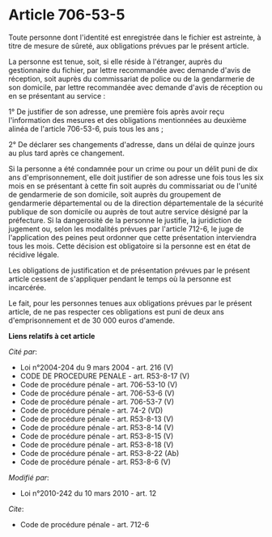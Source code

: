 # Article 706-53-5

Toute personne dont l'identité est enregistrée dans le fichier est astreinte, à titre de mesure de sûreté, aux obligations
prévues par le présent article. 

La personne est tenue, soit, si elle réside à l'étranger, auprès du gestionnaire du fichier, par lettre recommandée avec
demande d'avis de réception, soit auprès du commissariat de police ou de la gendarmerie de son domicile, par lettre
recommandée avec demande d'avis de réception ou en se présentant au service : 

1° De justifier de son adresse, une première fois après avoir reçu l'information des mesures et des obligations mentionnées
au deuxième alinéa de l'article 706-53-6, puis tous les ans ; 

2° De déclarer ses changements d'adresse, dans un délai de quinze jours au plus tard après ce changement. 

Si la personne a été condamnée pour un crime ou pour un délit puni de dix ans d'emprisonnement, elle doit justifier de son
adresse une fois tous les six mois en se présentant à cette fin soit auprès du commissariat ou de l'unité de gendarmerie de
son domicile, soit auprès du groupement de gendarmerie départemental ou de la direction départementale de la sécurité
publique de son domicile ou auprès de tout autre service désigné par la préfecture. Si la dangerosité de la personne le
justifie, la juridiction de jugement ou, selon les modalités prévues par l'article 712-6, le juge de l'application des peines
peut ordonner que cette présentation interviendra tous les mois. Cette décision est obligatoire si la personne est en état de
récidive légale. 

Les obligations de justification et de présentation prévues par le présent article cessent de s'appliquer pendant le temps où
la personne est incarcérée. 

Le fait, pour les personnes tenues aux obligations prévues par le présent article, de ne pas respecter ces obligations est
puni de deux ans d'emprisonnement et de 30 000 euros d'amende.

**Liens relatifs à cet article**

_Cité par_:

  - Loi n°2004-204 du 9 mars 2004 - art. 216 (V)
  - CODE DE PROCEDURE PENALE - art. R53-8-17 (V)
  - Code de procédure pénale - art. 706-53-10 (V)
  - Code de procédure pénale - art. 706-53-6 (V)
  - Code de procédure pénale - art. 706-53-7 (V)
  - Code de procédure pénale - art. 74-2 (VD)
  - Code de procédure pénale - art. R53-8-13 (V)
  - Code de procédure pénale - art. R53-8-14 (V)
  - Code de procédure pénale - art. R53-8-15 (V)
  - Code de procédure pénale - art. R53-8-18 (V)
  - Code de procédure pénale - art. R53-8-22 (Ab)
  - Code de procédure pénale - art. R53-8-6 (V)

_Modifié par_:

  - Loi n°2010-242 du 10 mars 2010 - art. 12

_Cite_:

  - Code de procédure pénale - art. 712-6
